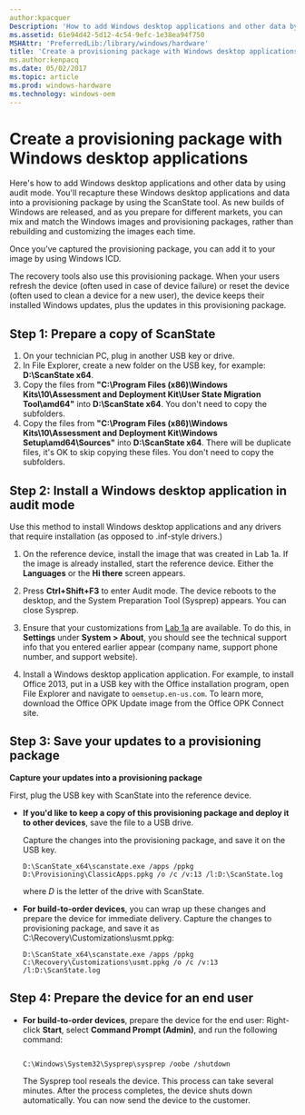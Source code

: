 ```yaml
---
author:kpacquer
Description: 'How to add Windows desktop applications and other data by using audit mode.'
ms.assetid: 61e94d42-5d12-4c54-9efc-1e38ea94f750
MSHAttr: 'PreferredLib:/library/windows/hardware'
title: 'Create a provisioning package with Windows desktop applications'
ms.author:kenpacq
ms.date: 05/02/2017
ms.topic: article
ms.prod: windows-hardware
ms.technology: windows-oem
---
```


# Create a provisioning package with Windows desktop applications


Here's how to add Windows desktop applications and other data by using audit mode. You'll recapture these Windows desktop applications and data into a provisioning package by using the ScanState tool. As new builds of Windows are released, and as you prepare for different markets, you can mix and match the Windows images and provisioning packages, rather than rebuilding and customizing the images each time.

Once you’ve captured the provisioning package, you can add it to your image by using Windows ICD.

The recovery tools also use this provisioning package. When your users refresh the device (often used in case of device failure) or reset the device (often used to clean a device for a new user), the device keeps their installed Windows updates, plus the updates in this provisioning package.

## <span id="Step_1__Prepare_a_copy_of_ScanState"></span><span id="step_1__prepare_a_copy_of_scanstate"></span><span id="STEP_1__PREPARE_A_COPY_OF_SCANSTATE"></span>Step 1: Prepare a copy of ScanState


1.  On your technician PC, plug in another USB key or drive.
2.  In File Explorer, create a new folder on the USB key, for example: **D:\\ScanState x64**.
3.  Copy the files from **"C:\\Program Files (x86)\\Windows Kits\\10\\Assessment and Deployment Kit\\User State Migration Tool\\amd64"** into **D:\\ScanState x64**. You don't need to copy the subfolders.
4.  Copy the files from **"C:\\Program Files (x86)\\Windows Kits\\10\\Assessment and Deployment Kit\\Windows Setup\\amd64\\Sources"** into **D:\\ScanState x64**. There will be duplicate files, it's OK to skip copying these files. You don't need to copy the subfolders.

## <span id="installDesktopApp"></span><span id="installdesktopapp"></span><span id="INSTALLDESKTOPAPP"></span>Step 2: Install a Windows desktop application in audit mode


Use this method to install Windows desktop applications and any drivers that require installation (as opposed to .inf-style drivers.)

1.  On the reference device, install the image that was created in Lab 1a. If the image is already installed, start the reference device. Either the **Languages** or the **Hi there** screen appears.
2.  Press **Ctrl+Shift+F3** to enter Audit mode. The device reboots to the desktop, and the System Preparation Tool (Sysprep) appears. You can close Sysprep.
3.  Ensure that your customizations from [Lab 1a](install-windows-automatically-from-a-usb-drive-sxs.md) are available. To do this, in **Settings** under **System &gt; About**, you should see the technical support info that you entered earlier appear (company name, support phone number, and support website).

4.  Install a Windows desktop application application. For example, to install Office 2013, put in a USB key with the Office installation program, open File Explorer and navigate to `oemsetup.en-us.com`. To learn more, download the Office OPK Update image from the Office OPK Connect site.

## <span id="saveWithUSMT"></span><span id="savewithusmt"></span><span id="SAVEWITHUSMT"></span>Step 3: Save your updates to a provisioning package


**Capture your updates into a provisioning package**

First, plug the USB key with ScanState into the reference device.

-   **If you'd like to keep a copy of this provisioning package and deploy it to other devices**, save the file to a USB drive.

    Capture the changes into the provisioning package, and save it on the USB key.

    ```
    D:\ScanState_x64\scanstate.exe /apps /ppkg D:\Provisioning\ClassicApps.ppkg /o /c /v:13 /l:D:\ScanState.log
    ```

    where *D* is the letter of the drive with ScanState.

   
-   **For build-to-order devices**, you can wrap up these changes and prepare the device for immediate delivery. Capture the changes to provisioning package, and save it as C:\\Recovery\\Customizations\\usmt.ppkg:

    ```
    D:\ScanState_x64\scanstate.exe /apps /ppkg C:\Recovery\Customizations\usmt.ppkg /o /c /v:13 /l:D:\ScanState.log
    ```

## <span id="Step_4__Prepare_the_device_for_an_end_user"></span><span id="step_4__prepare_the_device_for_an_end_user"></span><span id="STEP_4__PREPARE_THE_DEVICE_FOR_AN_END_USER"></span>Step 4: Prepare the device for an end user


-   **For build-to-order devices**, prepare the device for the end user: Right-click **Start**, select **Command Prompt (Admin)**, and run the following command:

    ```
     
    C:\Windows\System32\Sysprep\sysprep /oobe /shutdown
    ```

    The Sysprep tool reseals the device. This process can take several minutes. After the process completes, the device shuts down automatically. You can now send the device to the customer.

 

 





